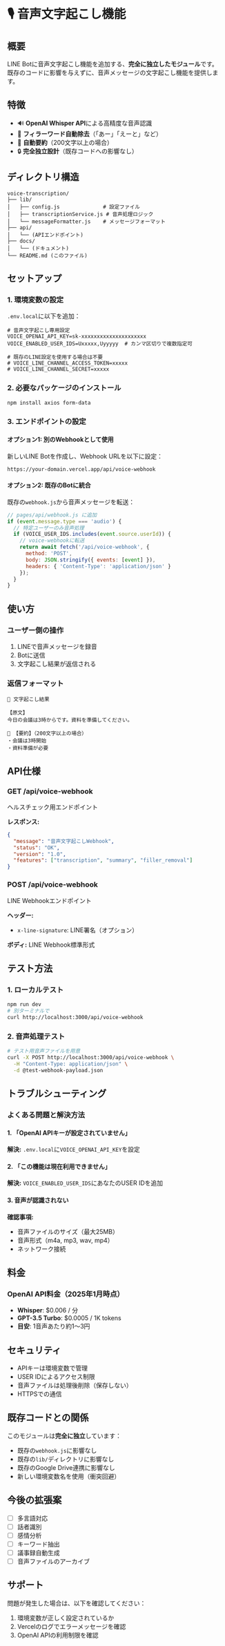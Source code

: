 # 🎙️ 音声文字起こし機能

## 概要
LINE Botに音声文字起こし機能を追加する、**完全に独立したモジュール**です。
既存のコードに影響を与えずに、音声メッセージの文字起こし機能を提供します。

## 特徴
- 🔊 **OpenAI Whisper API**による高精度な音声認識
- 🧹 **フィラーワード自動除去**（「あー」「えーと」など）
- 📝 **自動要約**（200文字以上の場合）
- 🔒 **完全独立設計**（既存コードへの影響なし）

## ディレクトリ構造
```
voice-transcription/
├── lib/
│   ├── config.js              # 設定ファイル
│   ├── transcriptionService.js # 音声処理ロジック
│   └── messageFormatter.js    # メッセージフォーマット
├── api/
│   └── (APIエンドポイント)
├── docs/
│   └── (ドキュメント)
└── README.md (このファイル)
```

## セットアップ

### 1. 環境変数の設定

`.env.local`に以下を追加：

```env
# 音声文字起こし専用設定
VOICE_OPENAI_API_KEY=sk-xxxxxxxxxxxxxxxxxxxxx
VOICE_ENABLED_USER_IDS=Uxxxxx,Uyyyyy  # カンマ区切りで複数指定可

# 既存のLINE設定を使用する場合は不要
# VOICE_LINE_CHANNEL_ACCESS_TOKEN=xxxxx
# VOICE_LINE_CHANNEL_SECRET=xxxxx
```

### 2. 必要なパッケージのインストール

```bash
npm install axios form-data
```

### 3. エンドポイントの設定

#### オプション1: 別のWebhookとして使用
新しいLINE Botを作成し、Webhook URLを以下に設定：
```
https://your-domain.vercel.app/api/voice-webhook
```

#### オプション2: 既存のBotに統合
既存の`webhook.js`から音声メッセージを転送：

```javascript
// pages/api/webhook.js に追加
if (event.message.type === 'audio') {
  // 特定ユーザーのみ音声処理
  if (VOICE_USER_IDS.includes(event.source.userId)) {
    // voice-webhookに転送
    return await fetch('/api/voice-webhook', {
      method: 'POST',
      body: JSON.stringify({ events: [event] }),
      headers: { 'Content-Type': 'application/json' }
    });
  }
}
```

## 使い方

### ユーザー側の操作
1. LINEで音声メッセージを録音
2. Botに送信
3. 文字起こし結果が返信される

### 返信フォーマット
```
📝 文字起こし結果

【原文】
今日の会議は3時からです。資料を準備してください。

📌 【要約】（200文字以上の場合）
・会議は3時開始
・資料準備が必要
```

## API仕様

### GET /api/voice-webhook
ヘルスチェック用エンドポイント

**レスポンス:**
```json
{
  "message": "音声文字起こしWebhook",
  "status": "OK",
  "version": "1.0",
  "features": ["transcription", "summary", "filler_removal"]
}
```

### POST /api/voice-webhook
LINE Webhookエンドポイント

**ヘッダー:**
- `x-line-signature`: LINE署名（オプション）

**ボディ:**
LINE Webhook標準形式

## テスト方法

### 1. ローカルテスト
```bash
npm run dev
# 別ターミナルで
curl http://localhost:3000/api/voice-webhook
```

### 2. 音声処理テスト
```bash
# テスト用音声ファイルを用意
curl -X POST http://localhost:3000/api/voice-webhook \
  -H "Content-Type: application/json" \
  -d @test-webhook-payload.json
```

## トラブルシューティング

### よくある問題と解決方法

#### 1. 「OpenAI APIキーが設定されていません」
**解決:** `.env.local`に`VOICE_OPENAI_API_KEY`を設定

#### 2. 「この機能は現在利用できません」
**解決:** `VOICE_ENABLED_USER_IDS`にあなたのUSER IDを追加

#### 3. 音声が認識されない
**確認事項:**
- 音声ファイルのサイズ（最大25MB）
- 音声形式（m4a, mp3, wav, mp4）
- ネットワーク接続

## 料金

### OpenAI API料金（2025年1月時点）
- **Whisper**: $0.006 / 分
- **GPT-3.5 Turbo**: $0.0005 / 1K tokens
- **目安**: 1音声あたり約1〜3円

## セキュリティ

- APIキーは環境変数で管理
- USER IDによるアクセス制限
- 音声ファイルは処理後削除（保存しない）
- HTTPSでの通信

## 既存コードとの関係

このモジュールは**完全に独立**しています：
- 既存の`webhook.js`に影響なし
- 既存の`lib/`ディレクトリに影響なし
- 既存のGoogle Drive連携に影響なし
- 新しい環境変数名を使用（衝突回避）

## 今後の拡張案

- [ ] 多言語対応
- [ ] 話者識別
- [ ] 感情分析
- [ ] キーワード抽出
- [ ] 議事録自動生成
- [ ] 音声ファイルのアーカイブ

## サポート

問題が発生した場合は、以下を確認してください：
1. 環境変数が正しく設定されているか
2. Vercelのログでエラーメッセージを確認
3. OpenAI APIの利用制限を確認